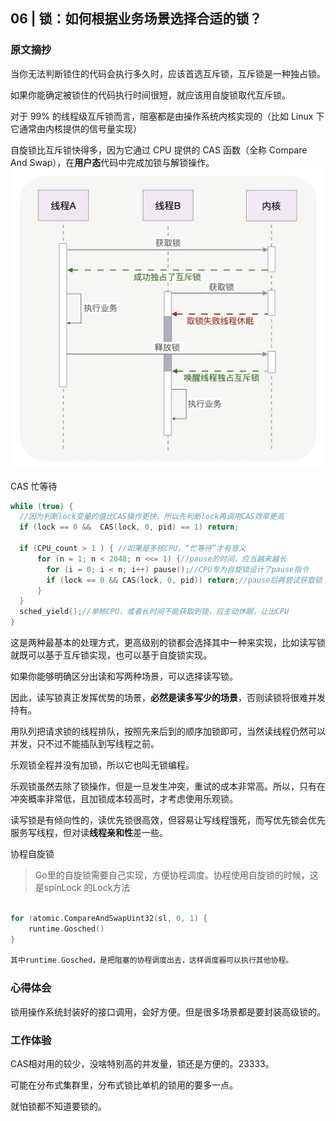 ## 06 | 锁：如何根据业务场景选择合适的锁？

### 原文摘抄

当你无法判断锁住的代码会执行多久时，应该首选互斥锁，互斥锁是一种独占锁。

如果你能确定被锁住的代码执行时间很短，就应该用自旋锁取代互斥锁。

对于 99% 的线程级互斥锁而言，阻塞都是由操作系统内核实现的（比如 Linux 下它通常由内核提供的信号量实现）

自旋锁比互斥锁快得多，因为它通过 CPU 提供的 CAS 函数（全称 Compare And Swap），在**用户态**代码中完成加锁与解锁操作。![img.png](img.png)

CAS 忙等待

```c
while (true) {
  //因为判断lock变量的值比CAS操作更快，所以先判断lock再调用CAS效率更高
  if (lock == 0 &&  CAS(lock, 0, pid) == 1) return;
  
  if (CPU_count > 1 ) { //如果是多核CPU，“忙等待”才有意义
      for (n = 1; n < 2048; n <<= 1) {//pause的时间，应当越来越长
        for (i = 0; i < n; i++) pause();//CPU专为自旋锁设计了pause指令
        if (lock == 0 && CAS(lock, 0, pid)) return;//pause后再尝试获取锁
      }
  }
  sched_yield();//单核CPU，或者长时间不能获取到锁，应主动休眠，让出CPU
}
```



这是两种最基本的处理方式，更高级别的锁都会选择其中一种来实现，比如读写锁就既可以基于互斥锁实现，也可以基于自旋锁实现。



如果你能够明确区分出读和写两种场景，可以选择读写锁。

因此，读写锁真正发挥优势的场景，**必然是读多写少的场景**，否则读锁将很难并发持有。

用队列把请求锁的线程排队，按照先来后到的顺序加锁即可，当然读线程仍然可以并发，只不过不能插队到写线程之前。



乐观锁全程并没有加锁，所以它也叫无锁编程。

乐观锁虽然去除了锁操作，但是一旦发生冲突，重试的成本非常高。所以，只有在冲突概率非常低，且加锁成本较高时，才考虑使用乐观锁。

读写锁是有倾向性的，读优先锁很高效，但容易让写线程饿死，而写优先锁会优先服务写线程，但对读**线程亲和性**差一些。



协程自旋锁

> Go里的自旋锁需要自己实现，方便协程调度。协程使用自旋锁的时候，这是spinLock 的Lock方法

```go

for !atomic.CompareAndSwapUint32(sl, 0, 1) {
    runtime.Gosched()
}

其中runtime.Gosched，是把阻塞的协程调度出去，这样调度器可以执行其他协程。
```



### 心得体会

锁用操作系统封装好的接口调用，会好方便。但是很多场景都是要封装高级锁的。

### 工作体验

CAS相对用的较少，没啥特别高的并发量，锁还是方便的。23333。

可能在分布式集群里，分布式锁比单机的锁用的要多一点。

就怕锁都不知道要锁的。

